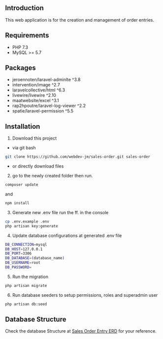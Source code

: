 ## Introduction

This web application is for the creation and management of order entries.

## Requirements

- PHP 7.3
- MySQL >= 5.7

## Packages
-   jeroennoten/laravel-adminlte ^3.8
-   intervention/image ^2.7
-   laravelcollective/html ^6.3
-   livewire/livewire ^2.10
-   maatwebsite/excel ^3.1
-   rap2hpoutre/laravel-log-viewer ^2.2
-   spatie/laravel-permission ^5.5

## Installation
1. Download this project
- via git bash
```bash
git clone https://github.com/webdev-jm/sales-order.git sales-order
```
- or directly download files

2. go to the newly created folder then run.
```bash
composer update
```
and
```bash
npm install
```

3. Generate new .env file run the ff. in the console

```bash
cp .env.example .env
php artisan key:generate
```

4. Update database configurations at generated .env file

```bash
DB_CONNECTION=mysql
DB_HOST=127.0.0.1
DB_PORT=3306
DB_DATABASE=(database_name)
DB_USERNAME=root
DB_PASSWORD=
```

5. Run the migration

```bash
php artisan migrate
```

6. Run database seeders to setup permissions, roles and superadmin user

```bash
php artisan db:seed
```

## Database Structure
Check the database Structure at [Sales Order Entry ERD](https://dbdiagram.io/d/62d4c341cc1bc14cc5d6590c) for your reference.
